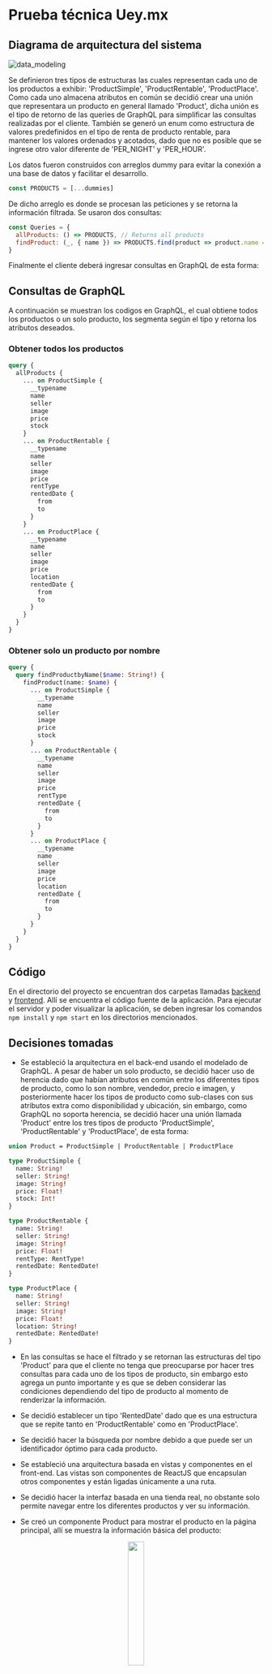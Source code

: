 # Prueba técnica Uey.mx

## Diagrama de arquitectura del sistema

![data_modeling](img/architecture.png?raw=true "Modelado de datos en GraphQL" )

Se definieron tres tipos de estructuras las cuales representan cada uno de los productos a exhibir: 'ProductSimple', 'ProductRentable', 'ProductPlace'. Como cada uno almacena atributos en común se decidió crear una unión que representara un producto en general llamado 'Product', dicha unión es el tipo de retorno de las queries de GraphQL para simplificar las consultas realizadas por el cliente. También se generó un enum como estructura de valores predefinidos en el tipo de renta de producto rentable, para mantener los valores ordenados y acotados, dado que no es posible que se ingrese otro valor diferente de 'PER_NIGHT' y 'PER_HOUR'.

Los datos fueron construidos con arreglos dummy para evitar la conexión a una base de datos y facilitar el desarrollo.

```javascript
const PRODUCTS = [...dummies]
```

De dicho arreglo es donde se procesan las peticiones y se retorna la información filtrada. Se usaron dos consultas:

```javascript
const Queries = {
  allProducts: () => PRODUCTS, // Returns all products
  findProduct: (_, { name }) => PRODUCTS.find(product => product.name === name) // Returns the found product
}
```

Finalmente el cliente deberá ingresar consultas en GraphQL de esta forma:

## Consultas de GraphQL

A continuación se muestran los codigos en GraphQL, el cual obtiene todos los productos o un solo producto, los segmenta según el tipo y retorna los atributos deseados.

### Obtener todos los productos

```graphql
query {
  allProducts {
    ... on ProductSimple {
      __typename
      name
      seller
      image
      price
      stock
    }
    ... on ProductRentable {
      __typename
      name
      seller
      image
      price
      rentType
      rentedDate {
        from
        to
      }
    }
    ... on ProductPlace {
      __typename
      name
      seller
      image
      price
      location
      rentedDate {
        from
        to
      }
    }
  }
}
```

### Obtener solo un producto por nombre

```graphql
query {
  query findProductbyName($name: String!) {
    findProduct(name: $name) {
      ... on ProductSimple {
        __typename
        name
        seller
        image
        price
        stock
      }
      ... on ProductRentable {
        __typename
        name
        seller
        image
        price
        rentType
        rentedDate {
          from
          to
        }
      }
      ... on ProductPlace {
        __typename
        name
        seller
        image
        price
        location
        rentedDate {
          from
          to
        }
      }
    }
  }
}
```

## Código

En el directorio del proyecto se encuentran dos carpetas llamadas [backend](https://github.com/JCiroLo/uey-technical-test/tree/main/backend) y [frontend](https://github.com/JCiroLo/uey-technical-test/tree/main/frontend). Allí se encuentra el código fuente de la aplicación. Para ejecutar el servidor y poder visualizar la aplicación, se deben ingresar los comandos `npm install` y `npm start` en los directorios mencionados.


## Decisiones tomadas

- Se estableció la arquitectura en el back-end usando el modelado de GraphQL. A pesar de haber un solo producto, se decidió hacer uso de herencia dado que habían atributos en común entre los diferentes tipos de producto, como lo son nombre, vendedor, precio e imagen, y posteriormente hacer los tipos de producto como sub-clases con sus atributos extra como disponibilidad y ubicación, sin embargo, como GraphQL no soporta herencia, se decidió hacer una unión llamada 'Product' entre los tres tipos de producto 'ProductSimple', 'ProductRentable' y 'ProductPlace', de esta forma:

```graphql
union Product = ProductSimple | ProductRentable | ProductPlace

type ProductSimple {
  name: String!
  seller: String!
  image: String!
  price: Float!
  stock: Int!
}

type ProductRentable {
  name: String!
  seller: String!
  image: String!
  price: Float!
  rentType: RentType!
  rentedDate: RentedDate!
}

type ProductPlace {
  name: String!
  seller: String!
  image: String!
  price: Float!
  location: String!
  rentedDate: RentedDate!
}
```

- En las consultas se hace el filtrado y se retornan las estructuras del tipo 'Product' para que el cliente no tenga que preocuparse por hacer tres consultas para cada uno de los tipos de producto, sin embargo esto agrega un punto importante y es que se deben considerar las condiciones dependiendo del tipo de producto al momento de renderizar la información.

- Se decidió establecer un tipo 'RentedDate' dado que es una estructura que se repite tanto en 'ProductRentable' como en 'ProductPlace'.

- Se decidió hacer la búsqueda por nombre debido a que puede ser un identificador óptimo para cada producto.

- Se estableció una arquitectura basada en vistas y componentes en el front-end. Las vistas son componentes de ReactJS que encapsulan otros componentes y están ligadas únicamente a una ruta.

- Se decidió hacer la interfaz basada en una tienda real, no obstante solo permite navegar entre los diferentes productos y ver su información.

- Se creó un componente Product para mostrar el producto en la página principal, allí se muestra la información básica del producto:

<p align="center">
  <img src="img/product-sample.png" width="25%" />
</p>


No obstante también se creó una vista llamada Product la cual muestra la información específica del producto dependiendo del tipo de producto que se visualice.

<img src="img/product-sample-2.png"/>

- Se decidió crear un archivo específico para las consultas GraphQL, para mantener orden y acceder a ellas cuando se necesiten.

- Se decidió usar el pre-procesador SASS para facilitar el codificado y lectura de CSS.
